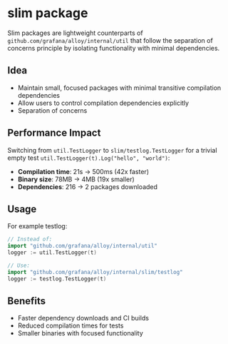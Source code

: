 # slim package

Slim packages are lightweight counterparts of `github.com/grafana/alloy/internal/util` that follow the separation of concerns principle by isolating functionality with minimal dependencies.

## Idea
- Maintain small, focused packages with minimal transitive compilation dependencies
- Allow users to control compilation dependencies explicitly
- Separation of concerns

## Performance Impact
Switching from `util.TestLogger` to `slim/testlog.TestLogger` for a trivial empty test `util.TestLogger(t).Log("hello", "world")`:
- **Compilation time**: 21s → 500ms (42x faster)
- **Binary size**: 78MB → 4MB (19x smaller) 
- **Dependencies**: 216 → 2 packages downloaded

## Usage
For example testlog:
```go
// Instead of:
import "github.com/grafana/alloy/internal/util"
logger := util.TestLogger(t)

// Use:
import "github.com/grafana/alloy/internal/slim/testlog"  
logger := testlog.TestLogger(t)
```

## Benefits
- Faster dependency downloads and CI builds
- Reduced compilation times for tests
- Smaller binaries with focused functionality
